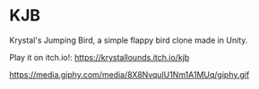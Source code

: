 # KJB
Krystal's Jumping Bird, a simple flappy bird clone made in Unity.

Play it on itch.io!: https://krystallounds.itch.io/kjb


https://media.giphy.com/media/8X8NvqulU1Nm1A1MUq/giphy.gif
